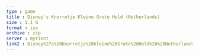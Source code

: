 ```yaml
---
type : game
title : Disney's Knorretje Kleine Grote Held (Netherlands)
size : 1.1 G
format : iso
archive : zip
server : myrient
link2 : Disney%27s%20Knorretje%20Kleine%20Grote%20Held%20%28Netherlands%29
---
```

